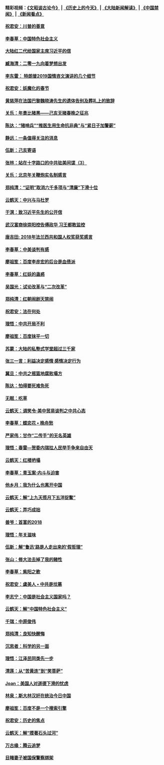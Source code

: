 #### 精彩视频：[《文昭谈古论今》](http://45.32.25.56/wenzhao) | [《历史上的今天》](http://45.32.25.56/today-in-history) | [《大陆新闻解读》](http://45.32.25.56/ntdtv-comedy) | [《中国禁闻》](http://45.32.25.56/ntdtv-news) | [《新闻看点》](http://45.32.25.56/news-insight) 

 #### [祝君安：川普的善意](../pages/nsc993/n11032077.md?t=02100331) 

#### [李春草：中国特色社会主义](../pages/nsc993/n11032132.md?t=02100331) 

#### [大陆红二代给国家主席习近平的信](../pages/nsc993/n11031995.md?t=02100331) 

#### [臧海清：二零一九向着梦想出发](../pages/nsc993/n11031959.md?t=02100331) 

#### [李东雷： 特朗普2019国情咨文演讲的几个细节](../pages/nsc993/n11031943.md?t=02100331) 

#### [祝君安：妖魔化的春节](../pages/nsc993/n11031747.md?t=02100331) 

#### [黄慈萍在法国巴黎魏晓涛先生的遗体告别及葬礼上的致辞](../pages/nsc993/n11031419.md?t=02100331) 

#### [关乐：年景比猪黑——己亥无猪春晚之征兆](../pages/nsc993/n11031494.md?t=02100331) 

#### [陈达：“猪哨兵”“推医生用生命抗非典”与“紧日子加警薪”](../pages/nsc993/n11027746.md?t=02100331) 

#### [静远：一条值得关注的消息](../pages/nsc993/n11024470.md?t=02100331) 

#### [伍新：己亥寄语](../pages/nsc993/n11024543.md?t=02100331) 

#### [张林：站在十字路口的中共驻美间谍（3）](../pages/nsc993/n11023043.md?t=02100331) 

#### [关乐：北京年关鞭炮实名制感言](../pages/nsc993/n11022630.md?t=02100331) 

#### [郑纯清：“证明”取消六千多项与“清廉”下滑十位](../pages/nsc993/n11022638.md?t=02100331) 

#### [云鹤天：中兴与马杜罗](../pages/nsc993/n11022620.md?t=02100331) 

#### [于溟：致习近平先生的公开信](../pages/nsc993/n11022593.md?t=02100331) 

#### [武汉富商徐崇阳控告傅政华 习王都敢监控](../pages/nsc993/n11022212.md?t=02100331) 

#### [唐吉田: 2018年法兰西共和国人权奖获奖感言](../pages/nsc993/n11021537.md?t=02100331) 

#### [李春草：中美谈判有感](../pages/nsc993/n11019776.md?t=02100331) 

#### [廖祖笙：百度李彦宏的后台是血债派](../pages/nsc993/n11019767.md?t=02100331) 

#### [李春草：红妖的蛊惑](../pages/nsc993/n11017095.md?t=02100331) 

#### [吴国光：试论改革与“二次改革”](../pages/nsc993/n11017055.md?t=02100331) 

#### [郑纯清：红朝闹剧天禁闹](../pages/nsc993/n11017030.md?t=02100331) 

#### [祝君安：法在何处](../pages/nsc993/n11017021.md?t=02100331) 

#### [理悟：中共开局不利](../pages/nsc993/n11016938.md?t=02100331) 

#### [廖祖笙：百度抹平一切](../pages/nsc993/n11014925.md?t=02100331) 

#### [苏蒙：大陆的私塾式学堂超过三千家](../pages/nsc993/n11014334.md?t=02100331) 

#### [张三一言：利益决定感情 感情决定行为](../pages/nsc993/n11012463.md?t=02100331) 

#### [冀旦：中共之摇篮地腐败塌方](../pages/nsc993/n11009533.md?t=02100331) 

#### [陈达：怕得要死难免死](../pages/nsc993/n11009520.md?t=02100331) 

#### [无眠：吃草](../pages/nsc993/n11007940.md?t=02100331) 

#### [云鹤天：调笑令‧美中贸易谈判之中共心态](../pages/nsc993/n11007670.md?t=02100331) 

#### [李春草：蝶恋花  •  晚舟愁](../pages/nsc993/n11006605.md?t=02100331) 

#### [严家伟：甘作“二传手”的无名英雄](../pages/nsc993/n11005340.md?t=02100331) 

#### [理悟：春雷—贺委内瑞拉人民举手争来自由天](../pages/nsc993/n11005334.md?t=02100331) 

#### [云鹤天：红楼坍塌](../pages/nsc993/n11005318.md?t=02100331) 

#### [李春草：青玉案·内斗与迫害](../pages/nsc993/n11005306.md?t=02100331) 

#### [他乡月：我为什么也离开中国](../pages/nsc993/n11003553.md?t=02100331) 

#### [云鹤天：解“上九天揽月下五洋捉鳖”](../pages/nsc993/n11000750.md?t=02100331) 

#### [云鹤天：弄巧成拙](../pages/nsc993/n11000722.md?t=02100331) 

#### [兽爷：首富的2018](../pages/nsc993/n11000693.md?t=02100331) 

#### [理悟：年关滋味](../pages/nsc993/n10998847.md?t=02100331) 

#### [伍新：解“鲁迅‘路是人走出来的’假哲理”](../pages/nsc993/n10998777.md?t=02100331) 

#### [张山：修大法去掉了我的赌性](../pages/nsc993/n10997702.md?t=02100331) 

#### [李春草：紫阳之歌](../pages/nsc993/n10997679.md?t=02100331) 

#### [祝君安：虞美人 • 中共是坟墓](../pages/nsc993/n10996090.md?t=02100331) 

#### [李志宁：中国是社会主义国家吗？](../pages/nsc993/n10996097.md?t=02100331) 

#### [云鹤天：解“中国特色社会主义”](../pages/nsc993/n10996043.md?t=02100331) 

#### [千瑞：中原俊伟](../pages/nsc993/n10995401.md?t=02100331) 

#### [郑纯清：良知快醒悔](../pages/nsc993/n10995385.md?t=02100331) 

#### [沉思者：科学的另一面](../pages/nsc993/n10996074.md?t=02100331) 

#### [理悟：江泽民同类先一步](../pages/nsc993/n10995378.md?t=02100331) 

#### [清莲：从“苦黄连”到“笑菩萨”](../pages/nsc993/n10995466.md?t=02100331) 

#### [Joan：美国人对道德下滑的忧虑](../pages/nsc993/n10995424.md?t=02100331) 

#### [林泉：斯大林汉奸在统治今日中国](../pages/nsc993/n10995210.md?t=02100331) 

#### [廖祖笙：百度不是一个搜索引擎](../pages/nsc993/n10994961.md?t=02100331) 

#### [祝君安：历史的焦点](../pages/nsc993/n10994925.md?t=02100331) 

#### [云鹤天：解“摸著石头过河”](../pages/nsc993/n10993325.md?t=02100331) 

#### [万古缘：腾云追梦](../pages/nsc993/n10993120.md?t=02100331) 

#### [目睹妻子被国保警察绑架](../pages/nsc993/n10991525.md?t=02100331) 

